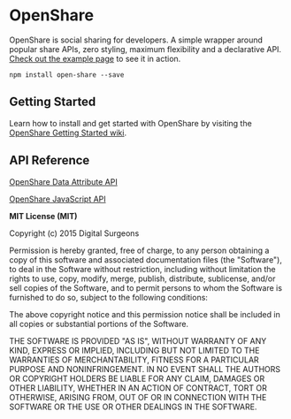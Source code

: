# OpenShare

OpenShare is social sharing for developers. A simple wrapper around popular share APIs, zero styling, maximum flexibility and a declarative API. [Check out the example page](http://openshare.social/examples) to see it in action.

```
npm install open-share --save
```

## Getting Started ##

Learn how to install and get started with OpenShare by visiting the [OpenShare Getting Started wiki](https://github.com/dsurgeons/OpenShare/wiki/Getting-Started).

##  API Reference

[OpenShare Data Attribute API](https://github.com/dsurgeons/OpenShare/wiki/Documentation:-Data-Attributes)

[OpenShare JavaScript API](https://github.com/dsurgeons/OpenShare/wiki/Documentation:-JavaScript-API)

**MIT License (MIT)**

Copyright (c) 2015 Digital Surgeons

Permission is hereby granted, free of charge, to any person obtaining a copy of this software and associated documentation files (the "Software"), to deal in the Software without restriction, including without limitation the rights to use, copy, modify, merge, publish, distribute, sublicense, and/or sell copies of the Software, and to permit persons to whom the Software is furnished to do so, subject to the following conditions:

The above copyright notice and this permission notice shall be included in all copies or substantial portions of the Software.

THE SOFTWARE IS PROVIDED "AS IS", WITHOUT WARRANTY OF ANY KIND, EXPRESS OR IMPLIED, INCLUDING BUT NOT LIMITED TO THE WARRANTIES OF MERCHANTABILITY, FITNESS FOR A PARTICULAR PURPOSE AND NONINFRINGEMENT. IN NO EVENT SHALL THE AUTHORS OR COPYRIGHT HOLDERS BE LIABLE FOR ANY CLAIM, DAMAGES OR OTHER LIABILITY, WHETHER IN AN ACTION OF CONTRACT, TORT OR OTHERWISE, ARISING FROM, OUT OF OR IN CONNECTION WITH THE SOFTWARE OR THE USE OR OTHER DEALINGS IN THE SOFTWARE.
